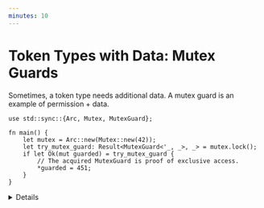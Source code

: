 ```yaml
---
minutes: 10
---
```


# Token Types with Data: Mutex Guards

Sometimes, a token type needs additional data. A mutex guard is an example of
permission + data.

```rust,editable
use std::sync::{Arc, Mutex, MutexGuard};

fn main() {
    let mutex = Arc::new(Mutex::new(42));
    let try_mutex_guard: Result<MutexGuard<'_, _>, _> = mutex.lock();
    if let Ok(mut guarded) = try_mutex_guard {
        // The acquired MutexGuard is proof of exclusive access.
        *guarded = 451;
    }
}
```

<details>

<!-- TODO: Reference the Mutex section of the RAII chapter once that is merged.
Remind the students that the RAII section specifically covered automatic mutex unlocking and did not talk about access to the data.
-->

- Mutexes need to enforce mutual exclusion of read/write access to a value.
  We've covered Mutexes earlier in this course already (See: RAII/Mutex), but
  here we're looking at `MutexGuard` specifically.

- `MutexGuard` is a value generated by a `Mutex` that proves you have read/write
  access at that point in time.

  `MutexGuard` also holds onto a reference to the `Mutex` that generated it,
  with `Deref` and `DerefMut` implementations that give access to the data of
  `Mutex` while the underlying `Mutex` keeps that data private from the user.

- If `mutex.lock()` does not return a `MutexGuard`, you don't have permission to
  change the value within the mutex.

</details>
